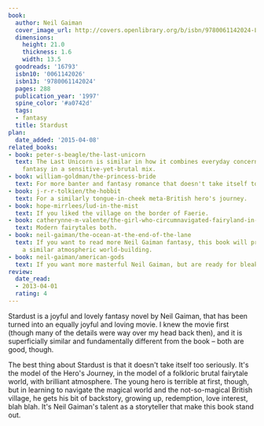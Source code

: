 ```yaml
---
book:
  author: Neil Gaiman
  cover_image_url: http://covers.openlibrary.org/b/isbn/9780061142024-L.jpg
  dimensions:
    height: 21.0
    thickness: 1.6
    width: 13.5
  goodreads: '16793'
  isbn10: '0061142026'
  isbn13: '9780061142024'
  pages: 288
  publication_year: '1997'
  spine_color: '#a0742d'
  tags:
  - fantasy
  title: Stardust
plan:
  date_added: '2015-04-08'
related_books:
- book: peter-s-beagle/the-last-unicorn
  text: The Last Unicorn is similar in how it combines everyday concerns and poetic
    fantasy in a sensitive-yet-brutal mix.
- book: william-goldman/the-princess-bride
  text: For more banter and fantasy romance that doesn't take itself too seriously.
- book: j-r-r-tolkien/the-hobbit
  text: For a similarly tongue-in-cheek meta-British hero's journey.
- book: hope-mirrlees/lud-in-the-mist
  text: If you liked the village on the border of Faerie.
- book: catherynne-m-valente/the-girl-who-circumnavigated-fairyland-in-a-ship-of-her-own-making
  text: Modern fairytales both.
- book: neil-gaiman/the-ocean-at-the-end-of-the-lane
  text: If you want to read more Neil Gaiman fantasy, this book will provide you with
    a similar atmospheric world-building.
- book: neil-gaiman/american-gods
  text: If you want more masterful Neil Gaiman, but are ready for bleak brutality.
review:
  date_read:
  - 2013-04-01
  rating: 4
---
```


Stardust is a joyful and lovely fantasy novel by Neil Gaiman, that has been turned into an equally joyful and loving
movie. I knew the movie first (though many of the details were way over my head back then), and it is superficially
similar and fundamentally different from the book – both are good, though.

The best thing about Stardust is that it doesn't take itself too seriously. It's the model of the Hero's Journey, in the
model of a folkloric brutal fairytale world, with brilliant atmosphere. The young hero is terrible at first, though, but
in learning to navigate the magical world and the not-so-magical British village, he gets his bit of backstory, growing
up, redemption, love interest, blah blah. It's Neil Gaiman's talent as a storyteller that make this book stand out.
